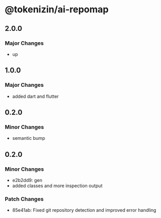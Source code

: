 # @tokenizin/ai-repomap

## 2.0.0

### Major Changes

- up

## 1.0.0

### Major Changes

- added dart and flutter

## 0.2.0

### Minor Changes

- semantic bump

## 0.2.0

### Minor Changes

- e2b2dd9: gen
- added classes and more inspection output

### Patch Changes

- 85e41ab: Fixed git repository detection and improved error handling

